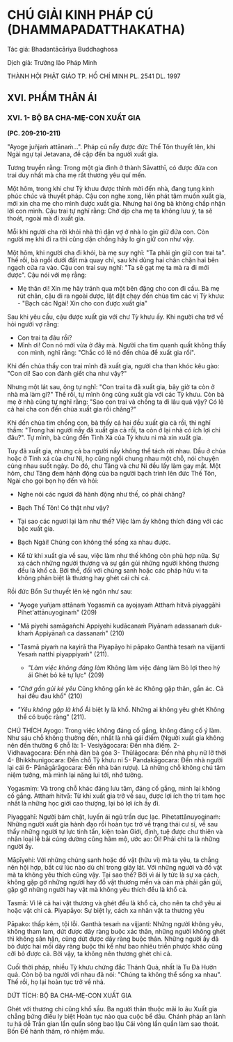 # CHÚ GIẢI KINH PHÁP CÚ (DHAMMAPADATTHAKATHA)

Tác giả: Bhadantācāriya Buddhaghosa

Dịch giả: Trưởng lão Pháp Minh

THÀNH HỘI PHẬT GIÁO TP. HỒ CHÍ MINH
PL. 2541 DL. 1997

## XVI. PHẨM THÂN ÁI

### XVI. 1- BỘ BA CHA-MẸ-CON XUẤT GIA

**(PC. 209-210-211)**

"Ayoge juñjaṁ attānaṁ...".
Pháp cú nầy được đức Thế Tôn thuyết lên, khi Ngài ngự tại Jetavana, đề cập đến ba người xuất gia.

Tương truyền rằng: Trong một gia đình ở thành Sāvatthī, có được đứa con trai duy nhất mà cha mẹ rất thương yêu quí mến.

Một hôm, trong khi chư Tỳ khưu được thỉnh mời đến nhà, đang tụng kinh phúc chúc và thuyết pháp. Cậu con nghe xong, liền phát tâm muốn xuất gia, mới xin cha mẹ cho mình được xuất gia.
Nhưng hai ông bà không chấp nhận lời con mình. Cậu trai tự nghĩ rằng: Chờ dịp cha mẹ ta không lưu ý, ta sẽ thoát, ngoài mà đi xuất gia.

Mỗi khi người cha rời khỏi nhà thì dặn vợ ở nhà lo gìn giữ đứa con. Còn người mẹ khi đi ra thì cũng dặn chồng hãy lo gìn giữ con như vậy.

Một hôm, khi người cha đi khỏi, bà mẹ suy nghĩ: "Ta phải gìn giữ con trai ta". Thế rồi, bà ngồi dưới đất mà quay chỉ, sau khi dùng hai chân chặn hai bên ngạch cửa ra vào. Cậu con trai suy nghĩ: "Ta sẽ gạt mẹ ta mà ra đi mới được". Cậu nói với mẹ rằng:

- Mẹ thân ơi! Xin mẹ hãy tránh qua một bên đặng cho con đi cầu.
  Bà mẹ rút chân, cậu đi ra ngoài được, lật đật chạy đến chùa tìm các vị Tỳ khưu: - "Bạch các
  Ngài! Xin cho con được xuất gia"

Sau khi yêu cầu, cậu được xuất gia với chư Tỳ khưu ấy. Khi người cha trở về hỏi người vợ rằng:

- Con trai ta đâu rồi?
- Mình ơi! Con nó mới vừa ở đây mà.
  Người cha tìm quanh quất không thấy con mình, nghĩ rằng: "Chắc có lẽ nó đến chùa để xuất gia rồi".

Khi đến chùa thấy con trai mình đã xuất gia, người cha than khóc kêu gào: "Con ơi! Sao con đành giết cha như vậy?"

Nhưng một lát sau, ông tự nghĩ: "Con trai ta đã xuất gia, bây giờ ta còn ở nhà mà làm gì?"
Thế rồi, tự mình ông cũng xuất gia với các Tỳ khưu. Còn bà mẹ ở nhà cũng tự nghĩ rằng: "Sao con trai và chồng ta đi lâu quá vậy? Có lẽ cả hai cha con đến chùa xuất gia rồi chăng?"

Khi đến chùa tìm chồng con, bà thấy cả hai đều xuất gia cả rồi, thì nghĩ thầm: "Trong hai người nầy đã xuất gia cả rồi, ta còn ở lại nhà có ích lợi chi đâu?". Tự mình, bà cũng đến Tinh Xá của Tỳ khưu ni mà xin xuất gia.

Tuy đã xuất gia, nhưng cả ba người nầy không thể tách rời nhau. Dầu ở chùa hoặc ở Tinh xá của chư Ni, họ cũng ngồi chung nhau một chỗ, nói chuyện cùng nhau suốt ngày. Do đó, chư Tăng và chư Ni đều lấy làm gay mắt. Một hôm, chư Tăng đem hành động của ba người bạch trình lên đức Thế
Tôn, Ngài cho gọi bọn họ đến và hỏi:

- Nghe nói các ngươi đã hành động như thế, có phải chăng?

- Bạch Thế Tôn! Có thật như vậy?

- Tại sao các ngươi lại làm như thế? Việc làm ấy không thích đáng với các bậc xuất gia.

- Bạch Ngài! Chúng con không thể sống xa nhau được.

- Kể từ khi xuất gia về sau, việc làm như thế không còn phù hợp nữa. Sự xa cách những người thương và sự gần gủi những người không thương đều là khổ cả. Bởi thế, đối với chúng sanh hoặc các pháp hữu vi ta không phân biệt là thương hay ghét cái chi cả.

Rồi đức Bổn Sư thuyết lên kệ ngôn như sau:

- "Ayoge yuñjam attānaṁ
  Yogasmiñ ca ayojayaṁ
  Atthaṁ hitvā piyaggāhì
  Pihet'attānuyoginaṁ" (209)

- "Mā piyehi samāgañchi
  Appiyehi kudācanaṁ
  Piyānaṁ adassanaṁ duk- khaṁ
  Appiyānañ ca dassanaṁ" (210)

- "Tasmā piyaṁ na kayirā tha
  Piyapāyo hi pāpako
  Ganthà tesaṁ na vijjanti
  Yesaṁ natthi piyappiyaṁ" (211).

  - _"Làm việc không đáng làm_
    Không làm việc đáng làm
    Bỏ lợi theo hỷ ái
    Ghét bỏ kẻ tự lực" (209)

- _"Chớ gần gủi kẻ yêu_
  Cũng không gần kẻ ác
  Không gặp thân, gần ác.
  Cả hai đều đau khổ" (210)

- _"Yêu không gặp là khổ_ Ái biệt ly là khổ.
  Những ai không yêu ghét
  Không thể có buộc ràng" (211).

CHÚ THÍCH
Ayogo: Trong việc không đáng cố gắng, không đáng cố ý làm. Như sáu chỗ không thường đến, nhất là nhà gái điếm (Người xuất gia không nên đến thường 6 chỗ là: 1- Vesiyāgocara: Đến nhà điếm. 2- Vidhavagocara: Đến nhà đàn bà góa 3- Thūlāgocara: Đến nhà phụ nữ lỡ thời 4- Bhikkhunigocara: Đến chỗ Tỳ khưu ni 5- Pandakāgocara: Đến nhà người lại cái 6- Pānāgārāgocara: Đến nhà bán rượu).
Là những chỗ không chú tâm niệm tưởng, mà mình lại năng lui tới, nhớ tưởng.

Yogasmiṃ: Và trong chỗ khác đáng lưu tâm, đáng cố gắng, mình lại không cố gắng.
Atthaṁ hitvā: Từ khi xuất gia trở về sau, được lợi ích thọ trì tam học nhất là những học giới cao thượng, lại bỏ lợi ích ấy đi.

Piyaggahī: Người bám chặt, luyến ái ngũ trần dục lạc.
Pihetattānuyoginaṁ: Những người xuất gia hành đạo rồi hoàn tục trở về trạng thái cư sĩ, về sau thấy những người tự lực tinh tấn, kiện toàn Giới, định, tuệ được chư thiên và nhân loại lễ bái cúng dường cũng hâm mộ, ước ao: Ôi! Phải chi ta là những người ấy.

Māpīyehi: Với những chúng sanh hoặc đồ vật (hữu vi) mà ta yêu, ta chẳng nên hội hợp, bất cứ lúc nào dù chỉ trong giây lát. Với những người và đồ vật mà ta không yêu thích cũng vậy. Tại sao thế?
Bởi vì ái ly tức là sự xa cách, không gặp gỡ những người hay đồ vật thương mến và oán mà phải gần gủi, gặp gỡ những người hay vật mà không yêu thích đều là khổ cả.

Tasmā: Vì lẽ cả hai vật thương và ghét đều là khổ cả, cho nên ta chớ yêu ai hoặc vật chi cả.
Piyapāyo: Sự biệt ly, cách xa nhân vật ta thương yêu

Pāpako: thấp kém, tội lỗi.
Ganthà tesaṁ na vijjanti: Những người không yêu, không tham lam, dứt được dây ràng buộc xác thân, những người không ghét thì không sân hận, cũng dứt được dây ràng buộc thân. Những người ấy đã bỏ được hai mối dây ràng buộc thì kể như bao nhiêu triền phược khác cũng cỡi bỏ được cả. Bởi vậy, ta không nên thương ghét chi cả.

Cuối thời pháp, nhiều Tỳ khưu chứng đắc Thánh Quả, nhất là Tu Đà Hườn quả. Còn bộ ba người với nhau đã nói: "Chúng ta không thể sống xa nhau". Thế rồi, họ lại hoàn tục trở về nhà.

DỨT TÍCH: BỘ BA CHA-MẸ-CON XUẤT GIA

Ghét với thương chi cũng khổ sầu.
Ba người thân thuộc mãi lo âu
Xuất gia chẳng bứng điều ly biệt
Hoàn tục nào qua cuộc bể dâu.
Chánh pháp an lành tu há dễ
Trần gian lẩn quẩn sông bao lậu
Cái vòng lẩn quẩn làm sao thoát.
Bốn Đế hành thâm, rõ nhiệm mầu.
